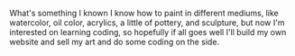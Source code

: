 What's something I known
I know how to paint in different mediums, like watercolor, oil color, 
acrylics, a little of pottery, and sculpture, but now I'm interested on 
learning coding, so hopefully if all goes well I'll build my own website and sell my art and do some coding on the side.
